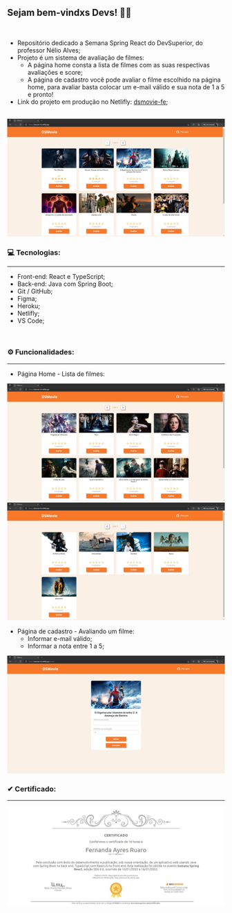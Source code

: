 ## Sejam bem-vindxs Devs! 👩‍💻

<br>

* Repositório dedicado a Semana Spring React do DevSuperior, do professor Nélio Alves;
* Projeto é um sistema de avaliação de filmes:
  * A página home consta a lista de filmes com as suas respectivas avaliações e score;
  * A página de cadastro você pode avaliar o filme escolhido na página home, para avaliar basta colocar um e-mail válido e sua nota de 1 a 5 e pronto!
* Link do projeto em produção no Netlifly: [dsmovie-fe](https://dsmovie-fe.netlify.app/); 

<br>

<img src="https://github.com/Feruaro/dsmovie/blob/main/img-github/1.jpg">

<br>

### 💻 Tecnologias:
-----
* Front-end: React e TypeScript;
* Back-end: Java com Spring Boot;
* Git / GitHub;
* Figma;
* Heroku;
* Netlifly;
* VS Code;

<br>


### ⚙ Funcionalidades:
-----
* Página Home - Lista de filmes:

<img src="https://github.com/Feruaro/dsmovie/blob/main/img-github/2.jpg">

<br>

<img src="https://github.com/Feruaro/dsmovie/blob/main/img-github/3.jpg">

<br>

* Página de cadastro - Avaliando um filme:
  * Informar e-mail válido;
  * Informar a nota entre 1 a 5;

<img src="https://github.com/Feruaro/dsmovie/blob/main/img-github/4.jpg">

<br>

### ✔ Certificado:
-----
<img src="https://github.com/Feruaro/dsmovie/blob/main/certificado/certificado-semana-spring-react.jpg">




